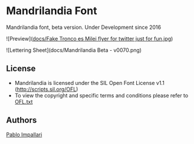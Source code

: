 Mandrilandia Font
======================

Mandrilandia font, beta version.
Under Development since 2016

![Preview]([docs/Fake Tronco es Milei flyer for twitter just for fun.jpg](https://raw.githubusercontent.com/impallari/mandrilandia/refs/heads/main/docs/Fake%20Tronco%20es%20Milei%20flyer%20for%20twitter%20just%20for%20fun.jpg))

![Lettering Sheet](docs/Mandrilandia Beta - v0070.png)


## License

- Mandrilandia is licensed under the SIL Open Font License v1.1 (<http://scripts.sil.org/OFL>)
- To view the copyright and specific terms and conditions please refer to [OFL.txt](https://github.com/impallari/Libre-Baskerville/blob/master/OFL.txt)

## Authors

[Pablo Impallari](http://www.impallari.com) 
